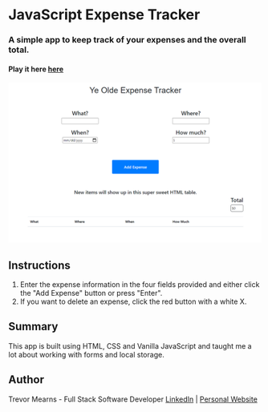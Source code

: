 ﻿# JavaScript Expense Tracker
 
 ###  A simple app to keep track of your expenses and the overall total.
 
#### Play it here [here](https://trevorton27.github.io/expense-tracker/)
 
 ![](ExpenseTrackerScreenshotTrevorMearns.png)
 
## Instructions
1. Enter the expense information in the four fields provided and either click the "Add Expense" button or press "Enter".
2. If you want to delete an expense, click the red button with a white X.
 
## Summary
This app is built using HTML, CSS and Vanilla JavaScript and taught me a lot about working with forms and local storage.

## Author
Trevor Mearns - Full Stack Software Developer [LinkedIn](https://www.linkedin.com/in/trevor-mearns-8a042a56/) | [Personal Website](https://trevormearns.com/)

